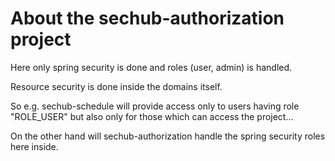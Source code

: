 <!-- SPDX-License-Identifier: MIT --->
# About the sechub-authorization project

Here only spring security is done and roles (user, admin)
is handled.

Resource security is done inside the domains itself.

So e.g. sechub-schedule will provide access only to users 
having role "ROLE_USER" but also only for those which 
can access the project...

On the other hand will sechub-authorization handle the
spring security roles here inside.

